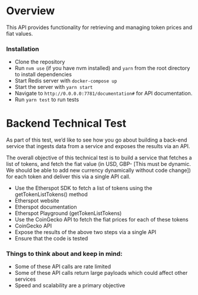 # Overview

This API provides functionality for retrieving and managing token prices and fiat values.

### Installation

- Clone the repository
- Run `nvm use` (if you have nvm installed) and `yarn` from the root directory to install dependencies
- Start Redis server with `docker-compose up`
- Start the server with `yarn start`
- Navigate to `http://0.0.0.0:7781/documentation#` for API documentation.
- Run `yarn test` to run tests

# Backend Technical Test

As part of this test, we’d like to see how you go about building a back-end service that ingests data from a service and
exposes the results via an API.

The overall objective of this technical test is to build a service that fetches a list of tokens, and fetch the fiat value (in USD, GBP- [This must be dynamic. We should be able to add new currency dynamically without code change]) for each token and deliver this via a single API call.

- Use the Etherspot SDK to fetch a list of tokens using the getTokenListTokens()
  method
- Etherspot website
- Etherspot documentation
- Etherspot Playground (getTokenListTokens)
- Use the CoinGecko API to fetch the fiat prices for each of these tokens
- CoinGecko API
- Expose the results of the above two steps via a single API
- Ensure that the code is tested

### Things to think about and keep in mind:

- Some of these API calls are rate limited
- Some of these API calls return large payloads which could affect other services
- Speed and scalability are a primary objective
